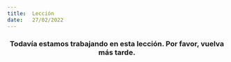 ```yaml
---
title:  Lección
date:   27/02/2022
---
```


### <center>Todavía estamos trabajando en esta lección. Por favor, vuelva más tarde.</center>